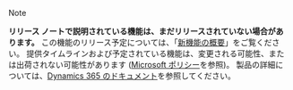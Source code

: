  > [!NOTE]
 >  **リリース ノートで説明されている機能は、まだリリースされていない場合があります。**
この機能のリリース予定については、「[新機能の概要](/business-applications-release-notes/October18/service/customer-service-core-release-notes/planned-features)」をご覧ください。 提供タイムラインおよび予定されている機能は、変更される可能性、または出荷されない可能性があります ([Microsoft ポリシー](https://go.microsoft.com/fwlink/p/?linkid=2007332)を参照)。 製品の詳細については、[Dynamics 365 のドキュメント](https://docs.microsoft.com/dynamics365/)を参照してください。 
